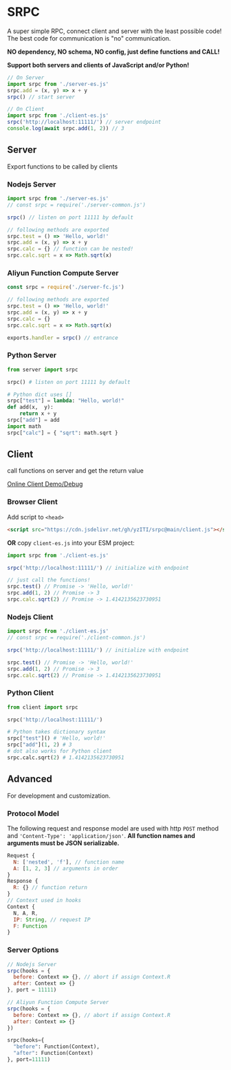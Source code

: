# SRPC

A super simple RPC, connect client and server with the least possible code! The best code for communication is "no" communication.

**NO dependency, NO schema, NO config, just define functions and CALL!**

**Support both servers and clients of JavaScript and/or Python!**

```js
// On Server
import srpc from './server-es.js'
srpc.add = (x, y) => x + y
srpc() // start server

// On Client
import srpc from './client-es.js'
srpc('http://localhost:11111/') // server endpoint
console.log(await srpc.add(1, 2)) // 3
```

## Server

Export functions to be called by clients

### Nodejs Server

```js
import srpc from './server-es.js'
// const srpc = require('./server-common.js')

srpc() // listen on port 11111 by default

// following methods are exported
srpc.test = () => 'Hello, world!'
srpc.add = (x, y) => x + y
srpc.calc = {} // function can be nested!
srpc.calc.sqrt = x => Math.sqrt(x)
```

### Aliyun Function Compute Server

```js
const srpc = require('./server-fc.js')

// following methods are exported
srpc.test = () => 'Hello, world!'
srpc.add = (x, y) => x + y
srpc.calc = {}
srpc.calc.sqrt = x => Math.sqrt(x)

exports.handler = srpc() // entrance
```

### Python Server

```python
from server import srpc

srpc() # listen on port 11111 by default

# Python dict uses []
srpc["test"] = lambda: "Hello, world!"
def add(x,  y):
    return x + y
srpc["add"] = add
import math
srpc["calc"] = { "sqrt": math.sqrt }
```

## Client

call functions on server and get the return value

[Online Client Demo/Debug](https://yziti.github.io/srpc/)

### Browser Client

Add script to `<head>`

```html
<script src="https://cdn.jsdelivr.net/gh/yzITI/srpc@main/client.js"></script>
```

**OR** copy `client-es.js` into your ESM project:

```js
import srpc from './client-es.js'
```

```js
srpc('http://localhost:11111/') // initialize with endpoint

// just call the functions!
srpc.test() // Promise -> 'Hello, world!'
srpc.add(1, 2) // Promise -> 3
srpc.calc.sqrt(2) // Promise -> 1.4142135623730951
```

### Nodejs Client

```js
import srpc from './client-es.js'
// const srpc = require('./client-common.js')

srpc('http://localhost:11111/') // initialize with endpoint

srpc.test() // Promise -> 'Hello, world!'
srpc.add(1, 2) // Promise -> 3
srpc.calc.sqrt(2) // Promise -> 1.4142135623730951
```

### Python Client

```python
from client import srpc

srpc('http://localhost:11111/')

# Python takes dictionary syntax
srpc["test"]() # 'Hello, world!'
srpc["add"](1, 2) # 3
# dot also works for Python client
srpc.calc.sqrt(2) # 1.4142135623730951
```

## Advanced

For development and customization.

### Protocol Model

The following request and response model are used with http `POST` method and `'Content-Type': 'application/json'`. **All function names and arguments must be JSON serializable.**

```js
Request {
  N: ['nested', 'f'], // function name
  A: [1, 2, 3] // arguments in order
}
Response {
  R: {} // function return
}
// Context used in hooks
Context {
  N, A, R,
  IP: String, // request IP
  F: Function
}
```

### Server Options

```js
// Nodejs Server
srpc(hooks = {
  before: Context => {}, // abort if assign Context.R
  after: Context => {}
}, port = 11111)

// Aliyun Function Compute Server
srpc(hooks = {
  before: Context => {}, // abort if assign Context.R
  after: Context => {}
})
```

```python
srpc(hooks={
  "before": Function(Context),
  "after": Function(Context)
}, port=11111)
```
